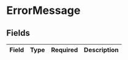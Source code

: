 # ErrorMessage


## Fields

| Field       | Type        | Required    | Description |
| ----------- | ----------- | ----------- | ----------- |